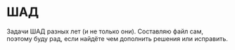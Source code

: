 # ШАД
Задачи ШАД разных лет (и не только они). Составляю файл сам, поэтому буду рад, если найдёте чем дополнить решения или исправить.

